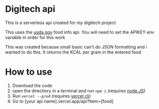 # Digitech api

This is a serverless api created for my digitech project

This uses the [usda.gov](https://nal.usda.gov) food info api. You will need to set the APIKEY env variable in order for this work

This was created because small basic can't do JSON formatting and i wanted to do this. It returns the KCAL per gram in the entered food

# How to use

1. Download the code
2. open the directiory in a terminal and run `npm i` (requires [node.JS](https://nodejs.org/en/))
3. Run `vercel --prod` (requires [vercel cli](https://vercel.com/docs/cli))
4. Go to [your api name].vercel.app/api?item=[food]
